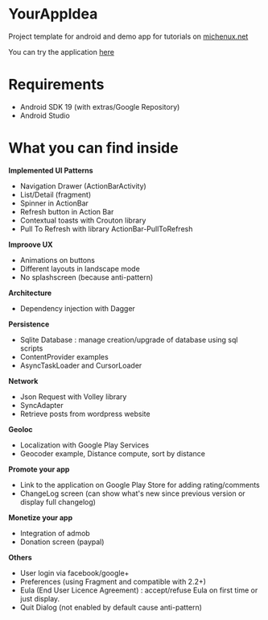 YourAppIdea
===========

Project template for android and demo app for tutorials on [michenux.net](http://www.michenux.net)

You can try the application [here](https://play.google.com/store/apps/details?id=org.michenux.yourappidea)

Requirements
============

* Android SDK 19 (with extras/Google Repository)
* Android Studio

What you can find inside
========================

**Implemented UI Patterns**

* Navigation Drawer (ActionBarActivity)
* List/Detail (fragment)
* Spinner in ActionBar
* Refresh button in Action Bar
* Contextual toasts with Crouton library
* Pull To Refresh with library ActionBar-PullToRefresh


**Improove UX**

* Animations on buttons
* Different layouts in landscape mode
* No splashscreen (because anti-pattern)


**Architecture**

* Dependency injection with Dagger


**Persistence**

* Sqlite Database : manage creation/upgrade of database using sql scripts
* ContentProvider examples
* AsyncTaskLoader and CursorLoader


**Network**

* Json Request with Volley library
* SyncAdapter
* Retrieve posts from wordpress website


**Geoloc**

* Localization with Google Play Services
* Geocoder example, Distance compute, sort by distance


**Promote your app**

* Link to the application on Google Play Store for adding rating/comments
* ChangeLog screen (can show what's new since previous version or display full changelog)


**Monetize your app**

* Integration of admob
* Donation screen (paypal)


**Others**

* User login via facebook/google+
* Preferences (using Fragment and compatible with 2.2+)
* Eula (End User Licence Agreement) : accept/refuse Eula on first time or just display.
* Quit Dialog (not enabled by default cause anti-pattern)

